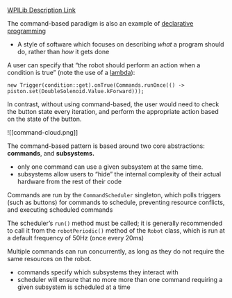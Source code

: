 [WPILib Description Link](https://docs.wpilib.org/en/stable/docs/software/commandbased/what-is-command-based.html)

The command-based paradigm is also an example of [declarative programming](https://docs.wpilib.org/en/stable/docs/software/frc-glossary.html#term-declarative-programming)
- A style of software which focuses on describing _what_ a program should do, rather than _how_ it gets done

A user can specify that “the robot should perform an action when a condition is true” (note the use of a [lambda](https://docs.wpilib.org/en/stable/docs/software/commandbased/index.html#lambda-expressions-java)):

```new Trigger(condition::get).onTrue(Commands.runOnce(() -> piston.set(DoubleSolenoid.Value.kForward))); ```

In contrast, without using command-based, the user would need to check the button state every iteration, and perform the appropriate action based on the state of the button.

![[command-cloud.png]]

The command-based pattern is based around two core abstractions: **commands**, and **subsystems.**
- only one command can use a given subsystem at the same time.
- subsystems allow users to “hide” the internal complexity of their actual hardware from the rest of their code

Commands are run by the `CommandScheduler` singleton, which polls triggers (such as buttons) for commands to schedule, preventing resource conflicts, and executing scheduled commands

The scheduler’s `run()` method must be called; it is generally recommended to call it from the `robotPeriodic()` method of the `Robot` class, which is run at a default frequency of 50Hz (once every 20ms)

Multiple commands can run concurrently, as long as they do not require the same resources on the robot.
- commands specify which subsystems they interact with
- scheduler will ensure that no more more than one command requiring a given subsystem is scheduled at a time


